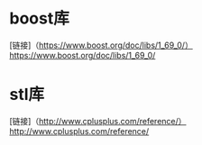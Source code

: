 # boost库 
[链接]（https://www.boost.org/doc/libs/1_69_0/）
https://www.boost.org/doc/libs/1_69_0/
# stl库
[链接]（http://www.cplusplus.com/reference/）
http://www.cplusplus.com/reference/
